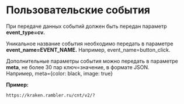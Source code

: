 # Пользовательские события

При передаче данных событий должен быть передан параметр **event\_type=cv.**

Уникальное название события необходимо передать в параметре **event\_name=EVENT\_NAME.**  Например, event\_name=button\_click.

Дополнительные параметры события можно передать в параметре **meta**, не более 30 пар ключ=значение, в формате JSON.\
Например, meta={color: black, image: true}

**Пример:**

`https://kraken.rambler.ru/cnt/v2/?`
